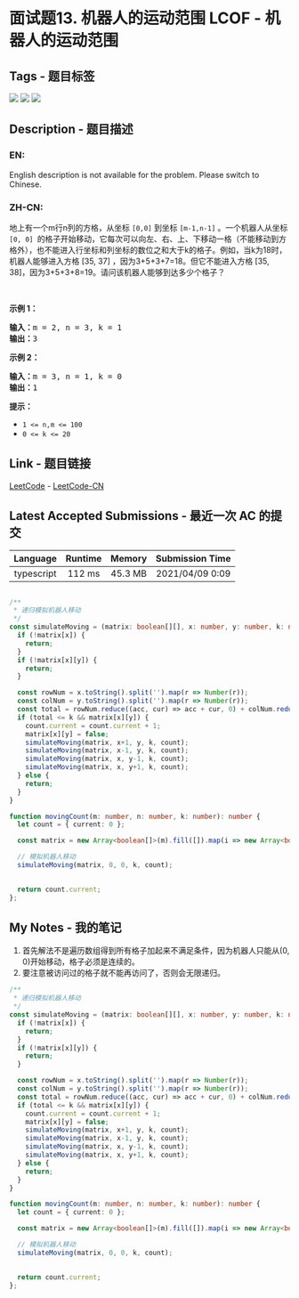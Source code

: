 
# 面试题13. 机器人的运动范围  LCOF - 机器人的运动范围

## Tags - 题目标签

 <img src="https://img.shields.io/badge/Depth First Search-深度优先搜索-blue.svg">   <img src="https://img.shields.io/badge/Breadth First Search-广度优先搜索-blue.svg">   <img src="https://img.shields.io/badge/Dynamic Programming-动态规划-blue.svg">  


## Description - 题目描述

### EN:
English description is not available for the problem. Please switch to Chinese.

### ZH-CN:
<p>地上有一个m行n列的方格，从坐标 <code>[0,0]</code> 到坐标 <code>[m-1,n-1]</code> 。一个机器人从坐标 <code>[0, 0] </code>的格子开始移动，它每次可以向左、右、上、下移动一格（不能移动到方格外），也不能进入行坐标和列坐标的数位之和大于k的格子。例如，当k为18时，机器人能够进入方格 [35, 37] ，因为3+5+3+7=18。但它不能进入方格 [35, 38]，因为3+5+3+8=19。请问该机器人能够到达多少个格子？</p>

<p>&nbsp;</p>

<p><strong>示例 1：</strong></p>

<pre><strong>输入：</strong>m = 2, n = 3, k = 1
<strong>输出：</strong>3
</pre>

<p><strong>示例 2：</strong></p>

<pre><strong>输入：</strong>m = 3, n = 1, k = 0
<strong>输出：</strong>1
</pre>

<p><strong>提示：</strong></p>

<ul>
	<li><code>1 &lt;= n,m &lt;= 100</code></li>
	<li><code>0 &lt;= k&nbsp;&lt;= 20</code></li>
</ul>



## Link - 题目链接

[LeetCode](https://leetcode.com/problems/ji-qi-ren-de-yun-dong-fan-wei-lcof/description/)  -  [LeetCode-CN](https://leetcode.cn/problems/ji-qi-ren-de-yun-dong-fan-wei-lcof/description/)
## Latest Accepted Submissions - 最近一次 AC 的提交


| Language | Runtime | Memory | Submission Time |
|:---:|:---:|:---:|:---:|
| typescript  | 112 ms | 45.3 MB | 2021/04/09 0:09 |

```typescript

/**
 * 递归模拟机器人移动
 */
const simulateMoving = (matrix: boolean[][], x: number, y: number, k: number, count: { current: number }): void => {
  if (!matrix[x]) {
    return;
  }
  if (!matrix[x][y]) {
    return;
  }

  const rowNum = x.toString().split('').map(r => Number(r));
  const colNum = y.toString().split('').map(r => Number(r));
  const total = rowNum.reduce((acc, cur) => acc + cur, 0) + colNum.reduce((acc, cur) => acc + cur, 0);
  if (total <= k && matrix[x][y]) {
    count.current = count.current + 1;
    matrix[x][y] = false;
    simulateMoving(matrix, x+1, y, k, count);
    simulateMoving(matrix, x-1, y, k, count);
    simulateMoving(matrix, x, y-1, k, count);
    simulateMoving(matrix, x, y+1, k, count);
  } else {
    return;
  }
}

function movingCount(m: number, n: number, k: number): number {
  let count = { current: 0 };

  const matrix = new Array<boolean[]>(m).fill([]).map(i => new Array<boolean>(n).fill(true));

  // 模拟机器人移动
  simulateMoving(matrix, 0, 0, k, count);

  
  return count.current;
};

```
## My Notes - 我的笔记


1. 首先解法不是遍历数组得到所有格子加起来不满足条件，因为机器人只能从(0, 0)开始移动，格子必须是连续的。
2. 要注意被访问过的格子就不能再访问了，否则会无限递归。
```typescript
/**
 * 递归模拟机器人移动
 */
const simulateMoving = (matrix: boolean[][], x: number, y: number, k: number, count: { current: number }): void => {
  if (!matrix[x]) {
    return;
  }
  if (!matrix[x][y]) {
    return;
  }

  const rowNum = x.toString().split('').map(r => Number(r));
  const colNum = y.toString().split('').map(r => Number(r));
  const total = rowNum.reduce((acc, cur) => acc + cur, 0) + colNum.reduce((acc, cur) => acc + cur, 0);
  if (total <= k && matrix[x][y]) {
    count.current = count.current + 1;
    matrix[x][y] = false;
    simulateMoving(matrix, x+1, y, k, count);
    simulateMoving(matrix, x-1, y, k, count);
    simulateMoving(matrix, x, y-1, k, count);
    simulateMoving(matrix, x, y+1, k, count);
  } else {
    return;
  }
}

function movingCount(m: number, n: number, k: number): number {
  let count = { current: 0 };

  const matrix = new Array<boolean[]>(m).fill([]).map(i => new Array<boolean>(n).fill(true));

  // 模拟机器人移动
  simulateMoving(matrix, 0, 0, k, count);

  
  return count.current;
};
```


